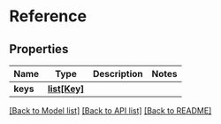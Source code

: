 # Reference

## Properties
Name | Type | Description | Notes
------------ | ------------- | ------------- | -------------
**keys** | [**list[Key]**](Key.md) |  | 

[[Back to Model list]](../README.md#documentation-for-models) [[Back to API list]](../README.md#documentation-for-api-endpoints) [[Back to README]](../README.md)

